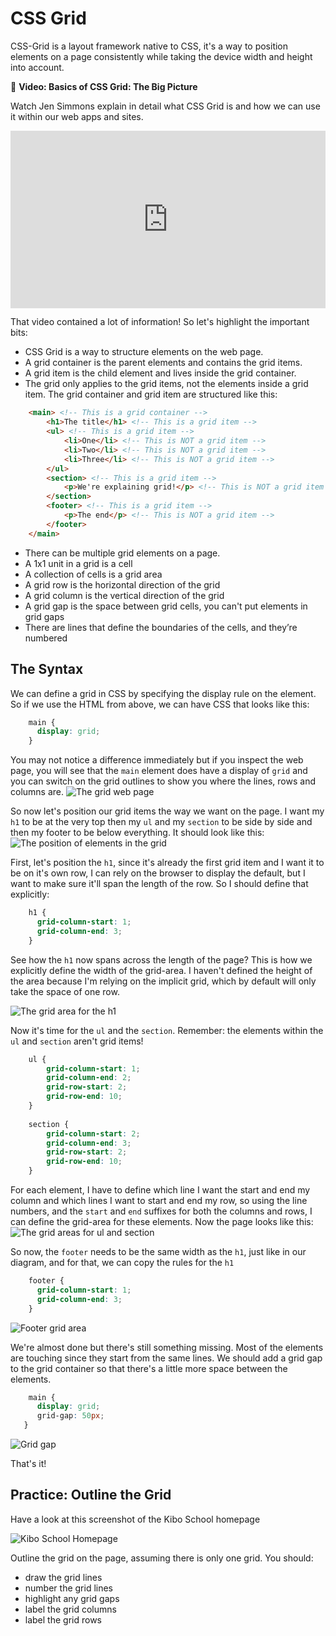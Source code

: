 # CSS Grid

CSS-Grid is a layout framework native to CSS, it's a way to position elements on a page consistently while taking 
the device width and height into account.

<aside>

 🎥 **Video: Basics of CSS Grid: The Big Picture**

Watch Jen Simmons explain in detail what CSS Grid is and how we can use it within our web apps and sites.

<div style="position: relative; padding-bottom: 56.25%; height: 0;"><iframe src="https://www.youtube.
com/embed/FEnRpy9Xfes" title="YouTube video player" frameborder="0" allow="accelerometer; autoplay; clipboard-write; encrypted-media; gyroscope; picture-in-picture" allowfullscreen  style="position: absolute; top: 0; left: 0; width: 100%; height: 100%;"></iframe></div>

</aside>

That video contained a lot of information! So let's highlight the important bits:
- CSS Grid is a way to structure elements on the web page.
- A grid container is the parent elements and contains the grid items.
- A grid item is the child element and lives inside the grid container.
- The grid only applies to the grid items, not the elements inside a grid item.
The grid container and grid item are structured like this:
```html
    <main> <!-- This is a grid container -->
        <h1>The title</h1> <!-- This is a grid item -->
        <ul> <!-- This is a grid item -->
            <li>One</li> <!-- This is NOT a grid item -->
            <li>Two</li> <!-- This is NOT a grid item -->
            <li>Three</li> <!-- This is NOT a grid item -->
        </ul>
        <section> <!-- This is a grid item -->
            <p>We're explaining grid!</p> <!-- This is NOT a grid item -->
        </section>
        <footer> <!-- This is a grid item -->
            <p>The end</p> <!-- This is NOT a grid item -->
        </footer>
    </main>
```
- There can be multiple grid elements on a page.
- A 1x1 unit in a grid is a cell
- A collection of cells is a grid area
- A grid row is the horizontal direction of the grid
- A grid column is the vertical direction of the grid
- A grid gap is the space between grid cells, you can't put elements in grid gaps
- There are lines that define the boundaries of the cells, and they’re numbered

## The Syntax

We can define a grid in CSS by specifying the display rule on the element. So if we use the HTML from above, we can 
have CSS that looks like this:

```css
    main {
      display: grid;
    }
```
You may not notice a difference immediately but if you inspect the web page, you will see that the `main` element 
does have a display of `grid` and you can switch on the grid outlines to show you where the lines, rows and columns are.
![The grid web page](grid/grid-web.png)

So now let's position our grid items the way we want on the page. I want my `h1` to be at the very top then my `ul` 
and my `section` to be side by side and then my footer to be below everything. It should look like this:
![The position of elements in the grid](grid/grid-positioning.png)

First, let's position the `h1`, since it's already the first grid item and I want it to be on it's own row, I can 
rely on the browser to display the default, but I want to make sure it'll span the length of the row. So I should 
define that explicitly:

```css
    h1 {
      grid-column-start: 1;
      grid-column-end: 3;
    }
```
See how the `h1` now spans across the length of the page? This is how we explicitly define the width of the 
grid-area. I haven't defined the height of the area because I'm relying on the implicit grid, which by default will 
only take the space of one row.

![The grid area for the h1](grid/h1-grid-position.png)

Now it's time for the `ul` and the `section`. Remember: the elements within the `ul` and `section` aren't grid items!

```css
    ul {
        grid-column-start: 1;
        grid-column-end: 2;
        grid-row-start: 2;
        grid-row-end: 10;
    }
    
    section {
        grid-column-start: 2;
        grid-column-end: 3;
        grid-row-start: 2;
        grid-row-end: 10;
    }
```
For each element, I have to define which line I want the start and end my column and which lines I want to start and 
end my row, so using the line numbers, and the `start` and `end` suffixes for both the columns and rows, I can 
define the grid-area for these elements. Now the page looks like this:
![The grid areas for ul and section](grid/ul-section-grid-areas.png)

So now, the `footer` needs to be the same width as the `h1`, just like in our diagram, and for that, we can copy the 
rules for the `h1`

```css
    footer {
      grid-column-start: 1;
      grid-column-end: 3;
    }
```
![Footer grid area](grid/footer-grid-area.png)

We're almost done but there's still something missing. Most of the elements are touching since they start from the 
same lines. We should add a grid gap to the grid container so that there's a little more space between the elements.

```css
    main {
      display: grid;
      grid-gap: 50px;
   }
```
![Grid gap](grid/grid-gap.png)

That's it!

## Practice: Outline the Grid

<aside>

Have a look at this screenshot of the Kibo School homepage

![Kibo School Homepage](grid/kibo-school.png)

Outline the grid on the page, assuming there is only one grid. You should:
- draw the grid lines
- number the grid lines
- highlight any grid gaps
- label the grid columns
- label the grid rows
</aside>
